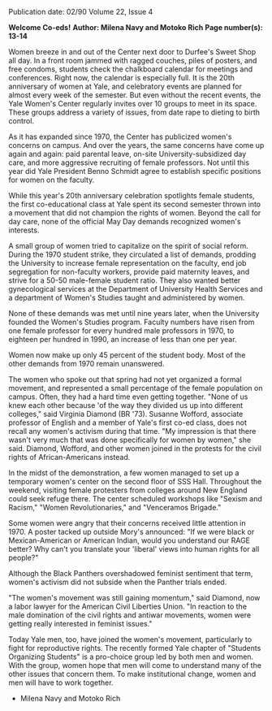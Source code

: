 Publication date: 02/90
Volume 22, Issue 4

**Welcome Co-eds!**
**Author: Milena Navy and Motoko Rich**
**Page number(s): 13-14**

Women breeze in and out of the Center next door to Durfee's Sweet Shop all day. In a front room jammed with ragged couches, piles of posters, and free condoms, students check the chalkboard calendar for meetings and conferences. Right now, the calendar is especially full. It is the 20th anniversary of women at Yale, and celebratory events are planned for almost every week of the semester. But even without the recent events, the Yale Women's Center regularly invites over 10 groups to meet in its space. These groups address a variety of issues, from date rape to dieting to birth control. 

As it has expanded since 1970, the Center has publicized women's concerns on campus. And over the years, the same concerns have come up again and again: paid parental leave, on-site University-subsidized day care, and more aggressive recruiting of female professors. Not until this year did Yale President Benno Schmidt agree to establish specific positions for women on the faculty. 

While this year's 20th anniversary celebration spotlights female students, the first co-educational class at Yale spent its second semester thrown into a movement that did not champion the rights of women. Beyond the call for day care, none of the official May Day demands recognized women's interests. 

A small group of women tried to capitalize on the spirit of social reform. During the 1970 student strike, they circulated a list of demands, prodding the University to increase female representation on the faculty, end job segregation for non-faculty workers, provide paid maternity leaves, and strive for a 50-50 male-female student ratio. They also wanted better gynecological services at the Department of University Health Services and a department of Women's Studies taught and administered by women. 

None of these demands was met until nine years later, when the University founded the Women's Studies program. Faculty numbers have risen from one female professor for every hundred male professors in 1970, to eighteen per hundred in 1990, an increase of less than one per year. 

Women now make up only 45 percent of the student body. Most of the other demands from 1970 remain unanswered. 

The women who spoke out that spring had not yet organized a formal movement, and represented a small percentage of the female population on campus. Often, they had a hard time even getting together. "None of us knew each other because 'of the way they divided us up into different colleges," said Virginia Diamond (BR '73). Susanne Wofford, associate professor of English and a member of Yale's first co-ed class, does not recall any women's activism during that time. "My impression is that there wasn't very much that was done specifically for women by women," she said. Diamond, Wofford, and other women joined in the protests for the civil rights of African-Americans instead. 

In the midst of the demonstration, a few women managed to set up a temporary women's center on the second floor of SSS Hall. Throughout the weekend, visiting female protesters from colleges around New England could seek refuge there. The center scheduled workshops like "Sexism and Racism," "Women Revolutionaries," and "Venceramos Brigade." 

Some women were angry that their concerns received little attention in 1970. A poster tacked up outside Mory's announced: "If we were black or Mexican-American or American Indian, would you understand our RAGE better? Why can't you translate your 'liberal' views into human rights for all people?" 

Although the Black Panthers overshadowed feminist sentiment that term, women's activism did not subside when the Panther trials ended. 

"The women's movement was still gaining momentum," said Diamond, now a labor lawyer for the American Civil Liberties Union. "In reaction to the male domination of the civil rights and antiwar movements, women were getting really interested in feminist issues." 

Today Yale men, too, have joined the women's movement, particularly to fight for reproductive rights. The recently formed Yale chapter of "Students Organizing Students" is a pro-choice group led by both men and women. With the group, women hope that men will come to understand many of the other issues that concern them. To make institutional change, women and men will have to work together. 

- Milena Navy and Motoko Rich